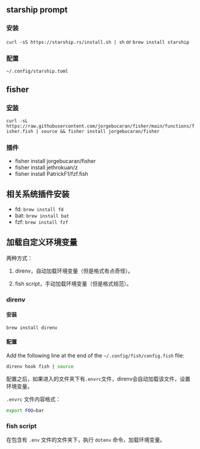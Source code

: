 ## starship prompt

### 安装
`curl -sS https://starship.rs/install.sh | sh` or `brew install starship`

### 配置
`~/.config/starship.toml`


## fisher

### [安装](https://github.com/jorgebucaran/fisher)
`curl -sL https://raw.githubusercontent.com/jorgebucaran/fisher/main/functions/fisher.fish | source && fisher install jorgebucaran/fisher`

### 插件
- fisher install jorgebucaran/fisher
- fisher install jethrokuan/z
- fisher install PatrickF1/fzf.fish


## 相关系统插件安装
- fd: `brew install fd`
- bat: `brew install bat`
- fzf: `brew install fzf`


## 加载自定义环境变量

两种方式：

1. direnv，自动加载环境变量（但是格式有点奇怪）。

2. fish script，手动加载环境变量（但是格式规范）。

### direnv

#### 安装
`brew install direnv`

#### 配置
Add the following line at the end of the `~/.config/fish/config.fish` file:

```sh
direnv hook fish | source
```

配置之后，如果进入的文件夹下有`.envrc`文件，direnv会自动加载该文件，设置环境变量。

`.envrc` 文件内容格式：
```sh
export FOO=bar
```

### fish script

在包含有 `.env` 文件的文件夹下，执行 `dotenv` 命令，加载环境变量。
